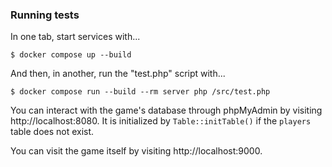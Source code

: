 ### Running tests

In one tab, start services with...

```
$ docker compose up --build
```

And then, in another, run the "test.php" script with...

```
$ docker compose run --build --rm server php /src/test.php
```

You can interact with the game's database through phpMyAdmin by
visiting http://localhost:8080.  It is initialized by
`Table::initTable()` if the `players` table does not exist.

You can visit the game itself by visiting http://localhost:9000.
